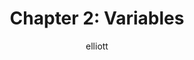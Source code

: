 ---
author: elliott
layout: post
title: "Chapter 2: Variables"
categories: reading
link: https://books.trinket.io/pfe/02-variables.html
---